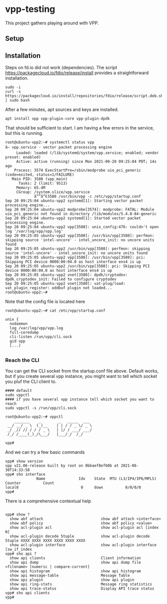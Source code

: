 # vpp-testing

This project gathers playing around with VPP.

## Setup


## Installation
Steps on fd.io did not work (dependencies).
The script https://packagecloud.io/fdio/release/install provides a straightforward installation.

```
sudo -i
curl -s https://packagecloud.io/install/repositories/fdio/release/script.deb.sh | sudo bash
```

After a few minutes, apt sources and keys are installed.
```
apt install vpp vpp-plugin-core vpp-plugin-dpdk
```
That should be sufficient to start. I am having a few errors in the service, but this is running.

```console
root@ubuntu-vpp2:~# systemctl status vpp
â— vpp.service - vector packet processing engine
     Loaded: loaded (/lib/systemd/system/vpp.service; enabled; vendor preset: enabled)
     Active: active (running) since Mon 2021-09-20 09:25:04 PDT; 14s ago
    Process: 3574 ExecStartPre=/sbin/modprobe uio_pci_generic (code=exited, status=1/FAILURE)
   Main PID: 3580 (vpp_main)
      Tasks: 2 (limit: 9513)
     Memory: 65.4M
     CGroup: /system.slice/vpp.service
             â””â”€3580 /usr/bin/vpp -c /etc/vpp/startup.conf
Sep 20 09:25:04 ubuntu-vpp2 systemd[1]: Starting vector packet processing engine...
Sep 20 09:25:04 ubuntu-vpp2 modprobe[3574]: modprobe: FATAL: Module uio_pci_generic not found in directory /lib/modules/5.4.0-84-generic
Sep 20 09:25:04 ubuntu-vpp2 systemd[1]: Started vector packet processing engine.
Sep 20 09:25:04 ubuntu-vpp2 vpp[3580]: unix_config:476: couldn't open log '/var/log/vpp/vpp.log'
Sep 20 09:25:05 ubuntu-vpp2 vpp[3580]: /usr/bin/vpp[3580]: perfmon: skipping source 'intel-uncore' - intel_uncore_init: no uncore units found
Sep 20 09:25:05 ubuntu-vpp2 /usr/bin/vpp[3580]: perfmon: skipping source 'intel-uncore' - intel_uncore_init: no uncore units found
Sep 20 09:25:05 ubuntu-vpp2 vpp[3580]: /usr/bin/vpp[3580]: pci: Skipping PCI device 0000:00:04.0 as host interface ens4 is up
Sep 20 09:25:05 ubuntu-vpp2 /usr/bin/vpp[3580]: pci: Skipping PCI device 0000:00:04.0 as host interface ens4 is up
Sep 20 09:25:05 ubuntu-vpp2 vnet[3580]: dpdk/cryptodev: dpdk_cryptodev_init: Failed to configure cryptodev
Sep 20 09:25:05 ubuntu-vpp2 vnet[3580]: vat-plug/load: vat_plugin_register: oddbuf plugin not loaded...
root@ubuntu-vpp2:~# 
```

Note that the config file is located here

```console
root@ubuntu-vpp2:~# cat /etc/vpp/startup.conf

unix {
  nodaemon
  log /var/log/vpp/vpp.log
  full-coredump
  cli-listen /run/vpp/cli.sock
  gid vpp
  [...]
```

##

### Reach the CLI

You can get the CLI socket from the startup.conf file above. Default works, but if you create several vpp instance, you might want to tell which socket you pluf the CLI client to.

``` 
#### default 
sudo vppctl
#### if you have several vpp instance tell which socket you want to reach
sudo vppctl -s /run/vpp/cli.sock
```

```console
root@ubuntu-vpp2:~# vppctl
    _______    _        _   _____  ___ 
 __/ __/ _ \  (_)__    | | / / _ \/ _ \
 _/ _// // / / / _ \   | |/ / ___/ ___/
 /_/ /____(_)_/\___/   |___/_/  /_/    

vpp# 
```
And we can try a few basic commands
```
vpp# show version 
vpp v21.06-release built by root on 0bbaef8ef60b at 2021-06-30T14:33:58
vpp# sho interface 
              Name               Idx    State  MTU (L3/IP4/IP6/MPLS)     Counter          Count     
local0                            0     down          0/0/0/0       
vpp# 
```
There is a comprehensive contextual help
```console

vpp# show ?
  show abf attach                          show abf attach <interface>
  show abf policy                          show abf policy <value>
  show acl-plugin acl                      show acl-plugin acl [index N]
  show acl-plugin decode 5tuple            show acl-plugin decode 5tuple XXXX XXXX XXXX XXXX XXXX XXXX
  show acl-plugin interface                show acl-plugin interface [sw_if_index 
vpp# sho api ?
  show api clients                         Client information
  show api dump                            show api dump file <filename> [numeric | compare-current]
  show api histogram                       show api histogram
  show api message-table                   Message Table
  show api plugin                          show api plugin
  show api ring-stats                      Message ring statistics
  show api trace-status                    Display API trace status
vpp# sho api clients
vpp# 
```




